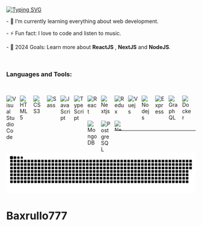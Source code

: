 ### <!-- <p align="center"><a href="https://git.io/typing-svg"><img src="https://readme-typing-svg.herokuapp.com?font=Montserrat&pause=1000&width=435&lines=Hey+there!+" alt="Typing SVG" /></a></p> -->

 <p><a href="https://git.io/typing-svg"><img src="https://readme-typing-svg.herokuapp.com?font=Consolas&pause=800&width=435&lines=Hey+there!;I'm+a+Full+Stack+Web+Developer;I'm+a+JavaScript+Developer;I'm+a+React+JS+Developer" alt="Typing SVG" /></a></p>

<p> - 🌱 I’m currently learning everything about web development. </p>
<p> - ⚡ Fun fact: I love to code and listen to music. </p>
<p> - 🥅 2024 Goals: Learn more about <b>ReactJS</b> , <b>NextJS</b> and <b>NodeJS</b>. </p>
<br/>

### Languages and Tools:

<br/>

<img alt="Visual Studio Code" width="26px"
src="https://cdn.jsdelivr.net/gh/devicons/devicon/icons/vscode/vscode-original.svg"
style="padding-right:10px; flex: 1;" align="left" />
<img alt="HTML5" width="26px"
src="https://cdn.jsdelivr.net/gh/devicons/devicon/icons/html5/html5-original.svg"
style="padding-right:10px; flex: 1;" align="left" />
<img alt="CSS3" width="26px"
src="https://cdn.jsdelivr.net/gh/devicons/devicon/icons/css3/css3-original.svg"
style="padding-right:10px; flex: 1;" align="left" />
<img alt="Sass" width="26px"
src="https://cdn.jsdelivr.net/gh/devicons/devicon/icons/sass/sass-original.svg"
style="padding-right:10px; flex: 1;" align="left" />
<img alt="JavaScript" width="26px"
src="https://cdn.jsdelivr.net/gh/devicons/devicon/icons/javascript/javascript-original.svg"
style="padding-right:10px; flex: 1;" align="left" />
<img alt="TypeScript" width="26px"
src="https://cdn.jsdelivr.net/gh/devicons/devicon/icons/typescript/typescript-original.svg"
style="padding-right:10px; flex: 1;" align="left" /><img alt="React" width="26px"
src="https://cdn.jsdelivr.net/gh/devicons/devicon/icons/react/react-original.svg"
style="padding-right:10px; flex: 1;" align="left" />
<img alt="Nextjs" width="26px"
src="https://cdn.jsdelivr.net/gh/devicons/devicon/icons/nextjs/nextjs-line.svg"
style="padding-right:10px; flex: 1;" align="left" />
<img alt="Redux" width="26px"
src="https://cdn.jsdelivr.net/gh/devicons/devicon/icons/redux/redux-original.svg"
style="padding-right:10px; flex: 1;" align="left" /><img alt="Vuejs" width="26px"
src="https://cdn.jsdelivr.net/gh/devicons/devicon/icons/vuejs/vuejs-original.svg"
style="padding-right:10px; flex: 1;" align="left" /><img alt="Nodejs" width="26px"
src="https://cdn.jsdelivr.net/gh/devicons/devicon/icons/nodejs/nodejs-original.svg"
style="padding-right:10px; flex: 1;" align="left" />
<img alt="Express" width="26px"
src="https://cdn.jsdelivr.net/gh/devicons/devicon/icons/express/express-original.svg"
style="padding-right:10px; flex: 1;" align="left" />
<img alt="GraphQL" width="26px"
src="https://cdn.jsdelivr.net/gh/devicons/devicon/icons/graphql/graphql-plain.svg"
style="padding-right:10px; flex: 1;" align="left" />
<img alt="Docker" width="26px"
src="https://cdn.jsdelivr.net/gh/devicons/devicon/icons/docker/docker-original.svg" 
style="padding-right:10px; flex: 1;" align="left" />
<img alt="MongoDB" width="26px"
src="https://cdn.jsdelivr.net/gh/devicons/devicon/icons/mongodb/mongodb-original.svg"
style="padding-right:10px; flex: 1;" align="left" />
<img alt="PostgreSQL" width="26px"
src="https://cdn.jsdelivr.net/gh/devicons/devicon/icons/postgresql/postgresql-original.svg"
style="padding-right:10px; flex: 1;" align="left" />
<img alt="Nestjs" width="26px" height="26px" 
src="https://upload.wikimedia.org/wikipedia/commons/a/a8/NestJS.svg" 
style="padding-right:10px; flex: 1;" align="left"/>

<br />
<br/>

---

<div style="display: flex; flex-direction: row;">
<!--  https://github-readme-stats-git-masterrstaa-rickstaa.vercel.app/ -->
<img align="left" style="height: auto; width: 54%;" src="https://github-readme-stats-git-masterrstaa-rickstaa.vercel.app/api?username=bahriddin-boboyev&show_icons=true&theme=radical" />
<img align="right" style="height: auto; width: 41%;" src="https://github-readme-stats-git-masterrstaa-rickstaa.vercel.app/api/top-langs/?username=bahriddin-boboyev&theme=radical&layout=compact" />
</div>

---

<picture>
  <source media="(prefers-color-scheme: dark)" srcset="https://raw.githubusercontent.com/Bahriddin-Boboyev/Bahriddin-Boboyev/output/github-contribution-grid-snake-dark.svg">
  <source media="(prefers-color-scheme: light)" srcset="https://raw.githubusercontent.com/Bahriddin-Boboyev/Bahriddin-Boboyev/output/github-contribution-grid-snake.svg">
  <img alt="github contribution grid snake animation" src="https://raw.githubusercontent.com/Bahriddin-Boboyev/Bahriddin-Boboyev/output/github-contribution-grid-snake.svg">
</picture>

<!--   !(https://readme-typing-svg.herokuapp.com?font=Montserrat&color=coral&lines=I'm+a+Full+Stack+Web+Developer;I'm+a+JavaScript+Developer;I'm+a+React+JS+Developer) -->

<!-- <p align="center"> <img src="https://github.com/scoderr/scoderr/blob/main/github-gif.gif" alt="gif" width="500" height="auto"> </p> -->

<!--
**scroll-off/scroll-off** is a ✨ _special_ ✨ repository because its `README.md` (this file) appears on your GitHub profile.




Here are some ideas to get you started:

- 🔭 I’m currently working on ...
- 🌱 I’m currently learning ...
- 👯 I’m looking to collaborate on ...
- 🤔 I’m looking for help with ...
- 💬 Ask me about ...
- 📫 How to reach me: ...
- 😄 Pronouns: ...
- ⚡ Fun fact: ...
-->
# Baxrullo777
